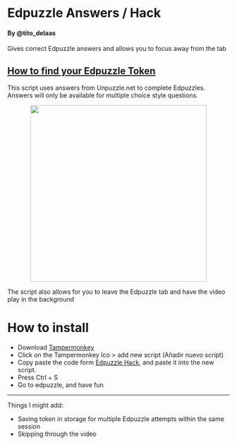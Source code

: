  # Edpuzzle Answers / Hack
#### By @tito_delaas

Gives correct Edpuzzle answers and allows you to focus away from the tab

## [How to find your Edpuzzle Token](/get_token.md)

This script uses answers from Unpuzzle.net to complete Edpuzzles. Answers will only be available for multiple choice style questions.

<p align="center">
<img src="https://user-images.githubusercontent.com/48573618/192155345-35dbef4e-a6a3-4495-bb92-77c5cc0cf99b.png" width="400"/>
</p>

The script also allows for you to leave the Edpuzzle tab and have the video play in the background

# How to install
- Download [Tampermonkey](https://chrome.google.com/webstore/detail/tampermonkey/dhdgffkkebhmkfjojejmpbldmpobfkfo?hl=es)
- Click on the Tampermonkey Ico > add new script (Añadir nuevo script)
- Copy paste the code form [Edpuzzle Hack](edpuzzleAnswers.user.js), and paste it into the new script.
- Press Ctrl + S
- Go to edpuzzle, and have fun
___
Things I might add:
  - Saving token in storage for multiple Edpuzzle attempts within the same session
  - Skipping through the video
